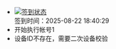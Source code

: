 - [![签到状态](https://github.com/womade/Cloud189-Actions/actions/workflows/main.yml/badge.svg?branch=main)](https://github.com/womade/Cloud189-Actions/actions/workflows/main.yml) <br> 签到时间：2025-08-22 18:40:29
- 开始执行帐号1
- 设备ID不存在，需要二次设备校验
